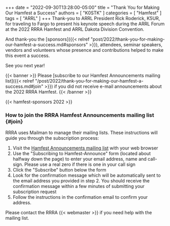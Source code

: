 +++
date = "2022-09-30T13:28:00-05:00"
title = "Thank You for Making Our Hamfest a Success"
authors = [ "K0STK" ]
categories = [ "Hamfest" ]
tags = [ "ARRL" ]
+++
Thank-you to ARRL President Rick Roderick, K5UR, for traveling to Fargo
to present his keynote speech during the ARRL Forum at the 2022 RRRA
Hamfest and ARRL Dakota Division Convention.

And thank-you the
[sponsors]({{< relref "post/2022/thank-you-for-making-our-hamfest-a-success.md#sponsors" >}}),
attendees, seminar speakers, vendors and volunteers whose presence and
contributions helped to make this event a success.

See you next year!
<!--more-->

{{< banner >}}
Please
[subscribe to our Hamfest Announcements mailing list]({{< relref "/post/2022/thank-you-for-making-our-hamfest-a-success.md#join" >}})
if you did not receive e-mail announcements about the 2022 RRRA Hamfest.
{{< /banner >}}

{{< hamfest-sponsors 2022 >}}

### How to join the RRRA Hamfest Announcements mailing list {#join}

RRRA uses Mailman to manage their mailing lists.
These instructions will guide you through the subscription process:

1. Visit the
[Hamfest Announcements mailing list](https://lists.rrra.org/mailman/listinfo/hamfest-announce)
 with your web
browser
1. Use the "Subscribing to Hamfest-Announce" form (located about halfway down
the page) to enter your email address, name and call-sign.
Please use a real zero if there is one in your call sign
1. Click the "Subscribe" button below the form
1. Look for the confirmation message which will be automatically sent
to the email address you provided in step 2. You should receive the
confirmation message within a few minutes of submitting your
subscription request
1. Follow the instructions in the confirmation email to confirm your
address.

Please contact the RRRA {{< webmaster >}} if you need help with the mailing
list.
